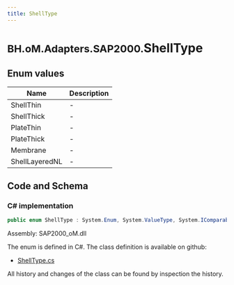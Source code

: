 ```yaml
---
title: ShellType
---
```


# <small>BH.oM.Adapters.SAP2000.</small>**ShellType**



## Enum values

| Name            | Description                                                    |
|-----------------|----------------------------------------------------------------|
| ShellThin |  -  |
| ShellThick |  -  |
| PlateThin |  -  |
| PlateThick |  -  |
| Membrane |  -  |
| ShellLayeredNL |  -  |


## Code and Schema

### C# implementation

``` C# title="C#"
public enum ShellType : System.Enum, System.ValueType, System.IComparable, System.ISpanFormattable, System.IFormattable, System.IConvertible
```

Assembly: SAP2000_oM.dll

The enum is defined in C#. The class definition is available on github:

- [ShellType.cs](https://github.com/BHoM/SAP2000_Toolkit/blob/develop/SAP2000_oM/Enums\ShellType.cs)

All history and changes of the class can be found by inspection the history.

